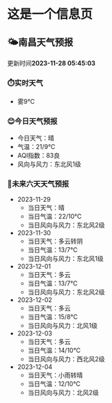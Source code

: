 # 这是一个信息页 
## 🌤️**南昌**天气预报
更新时间**2023-11-28 05:45:03**
### ⏱️实时天气
- 雾9℃
### 😊今日天气预报
- 今日天气：晴
- 气温：21/9℃
- AQI指数：83良
- 风向与风力：东北风1级
### 🤩未来六天天气预报
- 2023-11-29
  - 当日天气：晴
  - 当日气温：22/10℃
  - 当日风向与风力：东北风2级
- 2023-11-30
  - 当日天气：多云转阴
  - 当日气温：13/7℃
  - 当日风向与风力：东北风1级
- 2023-12-01
  - 当日天气：多云
  - 当日气温：13/7℃
  - 当日风向与风力：东北风2级
- 2023-12-02
  - 当日天气：多云
  - 当日气温：15/8℃
  - 当日风向与风力：北风1级
- 2023-12-03
  - 当日天气：多云
  - 当日气温：14/10℃
  - 当日风向与风力：西北风2级
- 2023-12-04
  - 当日天气：小雨转晴
  - 当日气温：12/10℃
  - 当日风向与风力：北风2级

